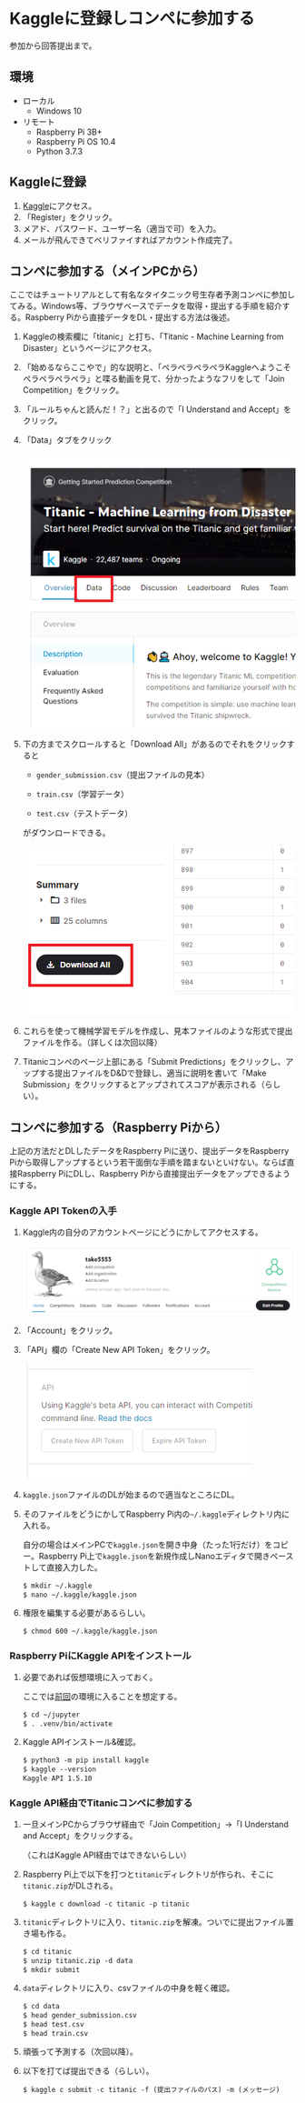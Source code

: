 # Kaggleに登録しコンペに参加する

参加から回答提出まで。

## 環境

- ローカル
  - Windows 10
- リモート
  - Raspberry Pi 3B+
  - Raspberry Pi OS 10.4
  - Python 3.7.3

## Kaggleに登録

1. [Kaggle](https://www.kaggle.com/)にアクセス。
2. 「Register」をクリック。
3. メアド、パスワード、ユーザー名（適当で可）を入力。
4. メールが飛んできてベリファイすればアカウント作成完了。

## コンペに参加する（メインPCから）

ここではチュートリアルとして有名なタイタニック号生存者予測コンペに参加してみる。Windows等、ブラウザベースでデータを取得・提出する手順を紹介する。Raspberry Piから直接データをDL・提出する方法は後述。

1. Kaggleの検索欄に「titanic」と打ち、「Titanic - Machine Learning from Disaster」というページにアクセス。

2. 「始めるならここやで」的な説明と、「ペラペラペラペラKaggleへようこそペラペラペラペラ」と喋る動画を見て、分かったようなフリをして「Join Competition」をクリック。

3. 「ルールちゃんと読んだ！？」と出るので「I Understand and Accept」をクリック。

4. 「Data」タブをクリック

   ![image-20210311224812658](image/register/image-20210311224812658.png)

5. 下の方までスクロールすると「Download All」があるのでそれをクリックすると

   * `gender_submission.csv`（提出ファイルの見本）
   * `train.csv`（学習データ）

   * `test.csv`（テストデータ）

   がダウンロードできる。

   ![image-20210311225452987](image/register/image-20210311225452987.png)

6. これらを使って機械学習モデルを作成し、見本ファイルのような形式で提出ファイルを作る。（詳しくは次回以降）

7. Titanicコンペのページ上部にある「Submit Predictions」をクリックし、アップする提出ファイルをD&Dで登録し、適当に説明を書いて「Make Submission」をクリックするとアップされてスコアが表示される（らしい）。

## コンペに参加する（Raspberry Piから）

上記の方法だとDLしたデータをRaspberry Piに送り、提出データをRaspberry Piから取得しアップするという若干面倒な手順を踏まないといけない。ならば直接Raspberry PiにDLし、Raspberry Piから直接提出データをアップできるようにする。

### Kaggle API Tokenの入手

1. Kaggle内の自分のアカウントページにどうにかしてアクセスする。

   ![image-20210311231711626](image/register/image-20210311231711626.png)

2. 「Account」をクリック。

3. 「API」欄の「Create New API Token」をクリック。

   ![image-20210311231814185](image/register/image-20210311231814185.png)

4. `kaggle.json`ファイルのDLが始まるので適当なところにDL。

5. そのファイルをどうにかしてRaspberry Pi内の`~/.kaggle`ディレクトリ内に入れる。

   自分の場合はメインPCで`kaggle.json`を開き中身（たった1行だけ）をコピー。Raspberry Pi上で`kaggle.json`を新規作成しNanoエディタで開きペーストして直接入力した。

   ~~~shell
   $ mkdir ~/.kaggle
   $ nano ~/.kaggle/kaggle.json
   ~~~

6. 権限を編集する必要があるらしい。

   ~~~shell
   $ chmod 600 ~/.kaggle/kaggle.json
   ~~~

### Raspberry PiにKaggle APIをインストール

1. 必要であれば仮想環境に入っておく。

   ここでは[前回](devenv.html)の環境に入ることを想定する。

   ~~~shell
   $ cd ~/jupyter
   $ . .venv/bin/activate
   ~~~

2. Kaggle APIインストール&確認。

   ~~~shell
   $ python3 -m pip install kaggle
   $ kaggle --version
   Kaggle API 1.5.10
   ~~~

### Kaggle API経由でTitanicコンペに参加する

1. 一旦メインPCからブラウザ経由で「Join Competition」→「I Understand and Accept」をクリックする。

   （これはKaggle API経由ではできないらしい）

2. Raspberry Pi上で以下を打つと`titanic`ディレクトリが作られ、そこに`titanic.zip`がDLされる。

   ~~~shell
   $ kaggle c download -c titanic -p titanic
   ~~~

3. `titanic`ディレクトリに入り、`titanic.zip`を解凍。ついでに提出ファイル置き場も作る。

   ~~~shell
   $ cd titanic
   $ unzip titanic.zip -d data
   $ mkdir submit
   ~~~

4. `data`ディレクトリに入り、csvファイルの中身を軽く確認。

   ~~~shell
   $ cd data
   $ head gender_submission.csv
   $ head test.csv
   $ head train.csv
   ~~~

5. 頑張って予測する（次回以降）。

6. 以下を打てば提出できる（らしい）。

   ~~~shell
   $ kaggle c submit -c titanic -f (提出ファイルのパス) -m (メッセージ)
   ~~~

   
